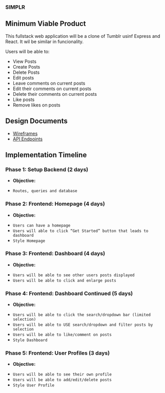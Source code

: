 ### SIMPLR

## Minimum Viable Product

This fullstack web application will be a clone of Tumblr usinf Express and React. It wil be similar in funcionality. 

Users will be able to:

* View Posts
* Create Posts
* Delete Posts
* Edit posts
* Leave comments on current posts
* Edit their comments on current posts
* Delete their comments on current posts
* Like posts
* Remove likes on posts 

## Design Documents

* [Wireframes](./wireframes)
* [API Endpoints](./ApiEndpoints)



## Implementation Timeline

### Phase 1: Setup Backend (2 days)
* **Objective:**
- `Routes, queries and database`
### Phase 2: Frontend: Homepage (4 days)
* **Objective:**
- `Users can have a homepage`
- `Users will able to click “Get Started” button that leads to dashboard`
- `Style Homepage`
### Phase 3: Frontend: Dashboard (4 days)
* **Objective:**
- `Users will be able to see other users posts displayed`
- `Users will be able to click and enlarge posts`
### Phase 4: Frontend: Dashboard Continued (5 days)
* **Objective:**
- `Users will be able to click the search/dropdown bar (limited selection)`
- `Users will be able to USE search/dropdown and filter posts by selection`
- `Users will be able to like/comment on posts`
- `Style Dashboard`
### Phase 5: Frontend: User Profiles (3 days)
* **Objective:**
- `Users will be able to see their own profile`
- `Users will be able to add/edit/delete posts`
- `Style User Profile`
